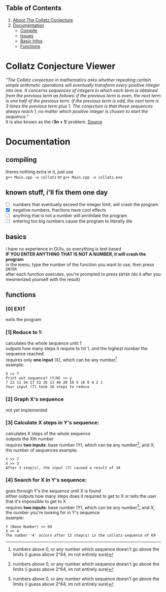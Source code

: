 ## Table of Contents
1. [About The Collatz Conjecture](https://github.com/nemBalazs/collatz-conjecture-viewer#)
2. [Documentation](https://github.com/nemBalazs/collatz-conjecture-viewer#documentation)
     - [Compile](https://github.com/nemBalazs/collatz-conjecture-viewer#compiling)
     - [Issues](https://github.com/nemBalazs/collatz-conjecture-viewer#known-stuff-ill-fix-them-one-day)
     - [Basic Infos](https://github.com/nemBalazs/collatz-conjecture-viewer#basics)
     - [Functions](https://github.com/nemBalazs/collatz-conjecture-viewer#functions)

# Collatz Conjecture Viewer
*"The Collatz conjecture in mathematics asks whether repeating certain simple arithmetic operations will eventually transform every positive integer into one.
It concerns sequences of integers in which each term is obtained from the previous term as follows: if the previous term is even, the next term is one half
of the previous term. If the previous term is odd, the next term is 3 times the previous term plus 1. The conjecture is that these sequences always reach 1,
no matter which positive integer is chosen to start the sequence."*  
It is also known as the /**3n + 1**/ problem. [Source](https://en.wikipedia.org/wiki/Collatz_conjecture)  
  
# Documentation
## compiling
theres nothing extra in it, just use  
`g++ Main.cpp -o collatz` or `g++ Main.cpp -o collatz.exe`
## known stuff, i'll fix them one day
- [ ] numbers that eventually exceed the integer limit, will crash the program  
- [x] negative numbers, fractions have cool effects
- [ ] anything that is not a number will annihilate the program 
- [ ] entering too big numbers cause the program to literally die

## basics
i have no experience in GUIs, so everything is text based  
**IF YOU ENTER ANYTHING THAT IS NOT A NUMBER, it will crash the program**  
in the menu, type the number of the function you want to use, then press `ENTER`  
after each function executes, you're prompted to press `ENTER` (do it after you mesmerized yourself with the result)


## functions
### **[0] EXIT**  
exits the program
### **[1] Reduce to 1:**  
calculates the whole sequence until 1  
outputs how many steps it require to hit 1, and the highest number the sequence reached  
requires only **one input** (X), which can be any number[^0]  
example:
```
X >> 7
Print out sequence? (Y/N) >> y
7 22 11 34 17 52 26 13 40 20 10 5 16 8 4 2 1  
Your input (7) took 16 steps to reduce
```
### **[2] Graph X's sequence**
not yet implemented
### **[3] Calculate X steps in Y's sequence:**  
calculates X steps of the whole sequence  
outputs the Xth number  
requires **two inputs**: base number (Y), which can be any number[^0], and X, the number of sequences
example:
```
Y >> 7
X >> 3
After 3 step(s), the input (7) caused a result of 34
```
### **[4] Search for X in Y's sequence:**  
goes through Y's the sequence until X is found   
either outputs how many steps does it required to get to X or tells the user that it's impossible to get to X  
requires **two inputs**: base number (Y), which can be any number[^0], and X, the number you're looking for in Y's sequence  
example:
```
Y (Base Number) >> 69
X >> 4
The number '4' occurs after 13 step(s) in the collatz-sequence of 69
```
[^0]: numbers above 0, or any number which sequence doesn't go above the limits (i guess above 2^64, im not entirely sure)
